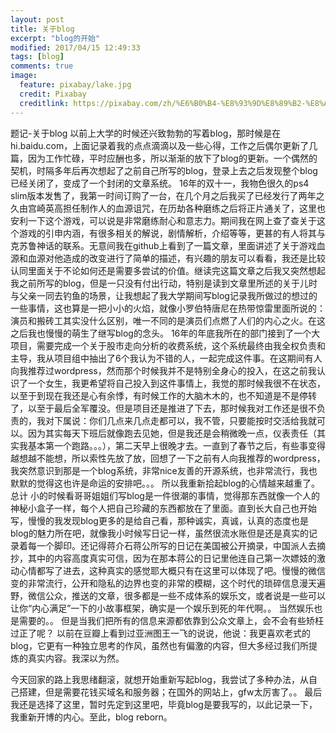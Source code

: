 ```yaml
---
layout: post
title: 关于blog
excerpt: "blog的开始"
modified: 2017/04/15 12:49:33 
tags: [blog]
comments: true
image:
  feature: pixabay/lake.jpg
  credit: Pixabay
  creditlink: https://pixabay.com/zh/%E6%B0%B4-%E8%93%9D%E8%89%B2-%E8%A1%A8%E9%9D%A2-%E6%B5%B7-%E6%B5%B7%E6%B4%8B-%E6%B6%B2%E4%BD%93-%E5%A4%A9%E7%A9%BA-%E5%9C%B0%E5%B9%B3%E7%BA%BF-%E7%BB%BF%E6%9D%BE%E7%9F%B3-%E7%BA%B9%E7%90%86-768745/
---
```

题记-关于blog
以前上大学的时候还兴致勃勃的写着blog，那时候是在hi.baidu.com，上面记录着我的点点滴滴以及一些心得，工作之后偶尔更新了几篇，因为工作忙碌，平时应酬也多，所以渐渐的放下了blog的更新。一个偶然的契机，时隔多年后再次想起了之前自己所写的blog，登录上去之后发现整个blog已经关闭了，变成了一个封闭的文章系统。
16年的双十一，我物色很久的ps4 slim版本发售了，我第一时间订购了一台，在几个月之后我买了已经发行了两年之久由宫崎英高担任制作人的血源诅咒，在历劫各种磨练之后将正片通关了，这里也安利一下这个游戏，可以说是非常磨练耐心和意志力。期间我在网上查了查关于这个游戏的引申内涵，有很多相关的解说，剧情解析，介绍等等，更甚的有人将其与克苏鲁神话的联系。无意间我在github上看到了一篇文章，里面讲述了关于游戏血源和血源对他造成的改变进行了简单的描述，有兴趣的朋友可以看看，我还是比较认同里面关于不论如何还是需要多尝试的价值。继读完这篇文章之后我又突然想起我之前所写的blog，但是一只没有付出行动，特别是读到文章里所述的关于儿时与父亲一同去钓鱼的场景，让我想起了我大学期间写blog记录我所做过的想过的一些事情，这也算是一把小小的火焰，就像小罗伯特唐尼在热带惊雷里面所说的：演员和搬砖工其实没什么区别，唯一不同的是演员们点燃了人们的内心之火。在这之后我也慢慢的萌生了继写blog的念头。
16年的年底我所在的部门接到了一个大项目，需要完成一个关于股市走向分析的收费系统，这个系统最终由我全权负责和主导，我从项目组中抽出了6个我认为不错的人，一起完成这件事。在这期间有人向我推荐过wordpress，然而那个时候我并不是特别全身心的投入，在这之前我认识了一个女生，我更希望将自己投入到这件事情上，我觉的那时候我很不在状态，以至于到现在我还是心有余悸，有时候工作的大脑木木的，也不知道是不是停转了，以至于最后全军覆没。但是项目还是推进了下去，那时候我对工作还是很不负责的，我对下属说：你们几点来几点走都可以，我不管，只要能按时交活给我就可以。因为其实每天下班后就像跑去见她，但是我还是会稍微晚一点，仪表责任（其实我基本第一个跑路。。。），第二天早上很晚才去。一直到了春节之后，有些事变得越想越不能想，所以索性先放了放，回想了一下之前有人向我推荐的wordpress，我突然意识到那是一个blog系统，非常nice友善的开源系统，也非常流行，我也默默的觉得这也许是命运的安排吧。。。  所以我重新拾起blog的心情越来越重了。
总计
小的时候看哥哥姐姐们写blog是一件很潮的事情，觉得那东西就像一个人的神秘小盒子一样，每个人把自己珍藏的东西都放在了里面。直到长大自己也开始写，慢慢的我发现blog更多的是给自己看，那种诚实，真诚，认真的态度也是blog的魅力所在吧，就像我小时候写日记一样，虽然很流水账但是还是真实的记录着每一个脚印。还记得蒋介石蒋公所写的日记在美国被公开摘录，中国派人去摘抄，其中的内容高度真实可信，因为在那本蒋公的日记里他连自己第一次嫖妓的激动心情都写了进去，这种真实的感觉耶大概只有在这里可以体现了吧。慢慢的微信变的非常流行，公开和隐私的边界也变的非常的模糊，这个时代的琐碎信息漫天遍野，微信公众，推送的文章，很多都是一些不成体系的娱乐文，或者说是一些可以让你“内心满足”一下的小故事框架，确实是一个娱乐到死的年代啊。。  当然娱乐也是需要的。。 但是当我们把所有的信息来源都依靠到公众文章上，会不会有些矫枉过正了呢？ 以前在豆瓣上看到过亚洲图王一飞的说说，他说：我更喜欢老式的blog，它更有一种独立思考的作风，虽然也有偏激的内容，但大多经过我们所提炼的真实内容。我深以为然。

 

今天回家的路上我思绪翻滚，就想开始重新写起blog，我尝试了多种办法，从自己搭建，但是需要花钱买域名和服务器；在国外的网站上，gfw太厉害了。。   最后我还是选择了这里，暂时先定到这里吧，毕竟blog是要我写的，以此记录一下，我重新开博的内心。至此，blog reborn。


